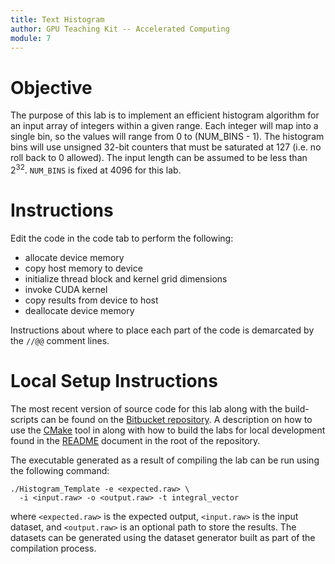 ```yaml
---
title: Text Histogram
author: GPU Teaching Kit -- Accelerated Computing
module: 7
---
```


# Objective
The purpose of this lab is to implement an efficient histogram algorithm for an input array of integers within a given range. Each integer will map into a single bin, so the values will range from 0 to (NUM_BINS - 1). The histogram bins will use unsigned 32-bit counters that must be saturated at 127 (i.e. no roll back to 0 allowed). The input length can be assumed to be less than $2^{32}$. `NUM_BINS` is fixed at 4096 for this lab.

# Instructions
Edit the code in the code tab to perform the following:
- allocate device memory
- copy host memory to device
- initialize thread block and kernel grid dimensions
- invoke CUDA kernel
- copy results from device to host
- deallocate device memory

Instructions about where to place each part of the code is demarcated by the `//@@` comment lines.

# Local Setup Instructions
The most recent version of source code for this lab along with the build-scripts can be found on the [Bitbucket repository](LINKTOLAB). A description on how to use the [CMake](https://cmake.org/) tool in along with how to build the labs for local development found in the [README](LINKTOREADME) document in the root of the repository.

The executable generated as a result of compiling the lab can be run using the following command:

```
./Histogram_Template -e <expected.raw> \
  -i <input.raw> -o <output.raw> -t integral_vector
```

where `<expected.raw>` is the expected output, `<input.raw>` is the input dataset, and `<output.raw>` is an optional path to store the results. The datasets can be generated using the dataset generator built as part of the compilation process.
